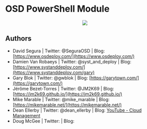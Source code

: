 # OSD PowerShell Module

<p align="center">
  <a href="https://twitter.com/SeguraOSD">
    <img src="https://img.shields.io/twitter/follow/SeguraOSD.svg?style=social" target="_blank" />
  </a>
</p>


##  Authors
 - David Segura         | Twitter: @SeguraOSD          | Blog: [https://www.osdeploy.com/](https://www.osdeploy.com/)
 - Damien Van Robaeys   | Twitter: @syst_and_deploy    | Blog: [https://www.systanddeploy.com/](https://www.systanddeploy.com/gary)
 - Gary Blok            | Twitter: @gwblok             | Blog: [https://garytown.com/](https://garytown.com/)
 - Jérôme Bezet-Torres  | Twitter: @JM2K69             | Blog: [https://jm2k69.github.io/](https://jm2k69.github.io/)
 - Mike Marable         | Twitter: @mike_marable       | Blog: [https://mikemarable.net/](https://mikemarable.net/)
 - Dean Ellerby         | Twitter: @dean_ellerby       | Blog: [YouTube - Cloud Management](https://www.youtube.com/c/cloudmanagementcommunity)
 - Doug McGee           | Twitter:                     | Blog: 
